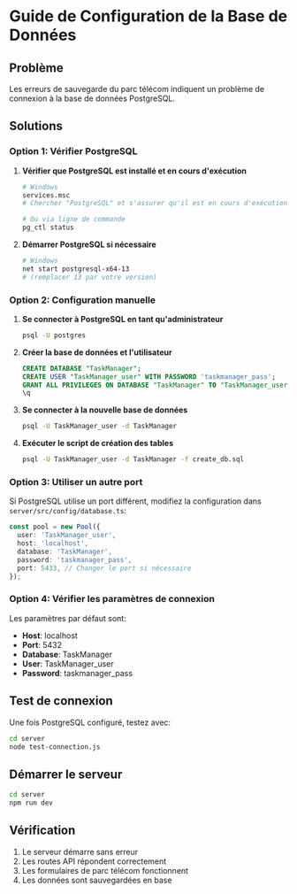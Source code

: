 # Guide de Configuration de la Base de Données

## Problème
Les erreurs de sauvegarde du parc télécom indiquent un problème de connexion à la base de données PostgreSQL.

## Solutions

### Option 1: Vérifier PostgreSQL
1. **Vérifier que PostgreSQL est installé et en cours d'exécution**
   ```bash
   # Windows
   services.msc
   # Chercher "PostgreSQL" et s'assurer qu'il est en cours d'exécution
   
   # Ou via ligne de commande
   pg_ctl status
   ```

2. **Démarrer PostgreSQL si nécessaire**
   ```bash
   # Windows
   net start postgresql-x64-13
   # (remplacer 13 par votre version)
   ```

### Option 2: Configuration manuelle
1. **Se connecter à PostgreSQL en tant qu'administrateur**
   ```bash
   psql -U postgres
   ```

2. **Créer la base de données et l'utilisateur**
   ```sql
   CREATE DATABASE "TaskManager";
   CREATE USER "TaskManager_user" WITH PASSWORD 'taskmanager_pass';
   GRANT ALL PRIVILEGES ON DATABASE "TaskManager" TO "TaskManager_user";
   \q
   ```

3. **Se connecter à la nouvelle base de données**
   ```bash
   psql -U TaskManager_user -d TaskManager
   ```

4. **Exécuter le script de création des tables**
   ```bash
   psql -U TaskManager_user -d TaskManager -f create_db.sql
   ```

### Option 3: Utiliser un autre port
Si PostgreSQL utilise un port différent, modifiez la configuration dans `server/src/config/database.ts`:

```typescript
const pool = new Pool({
  user: 'TaskManager_user',
  host: 'localhost',
  database: 'TaskManager',
  password: 'taskmanager_pass',
  port: 5433, // Changer le port si nécessaire
});
```

### Option 4: Vérifier les paramètres de connexion
Les paramètres par défaut sont:
- **Host**: localhost
- **Port**: 5432
- **Database**: TaskManager
- **User**: TaskManager_user
- **Password**: taskmanager_pass

## Test de connexion
Une fois PostgreSQL configuré, testez avec:
```bash
cd server
node test-connection.js
```

## Démarrer le serveur
```bash
cd server
npm run dev
```

## Vérification
1. Le serveur démarre sans erreur
2. Les routes API répondent correctement
3. Les formulaires de parc télécom fonctionnent
4. Les données sont sauvegardées en base
